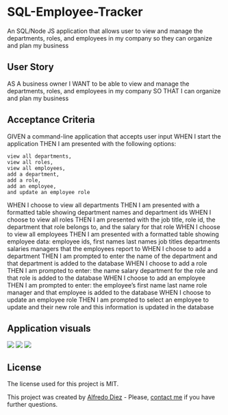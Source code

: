 # SQL-Employee-Tracker

An SQL/Node JS application that allows user to view and manage the departments, roles, and employees in my company so they can organize and plan my business

## User Story

AS A business owner
I WANT to be able to view and manage the departments, roles, and employees in my company
SO THAT I can organize and plan my business

## Acceptance Criteria

GIVEN a command-line application that accepts user input
WHEN I start the application
THEN I am presented with the following options: 
 
    view all departments, 
    view all roles, 
    view all employees, 
    add a department, 
    add a role, 
    add an employee, 
    and update an employee role

WHEN I choose to view all departments
    THEN I am presented with a formatted table showing department names and department ids
WHEN I choose to view all roles
    THEN I am presented with the job title, role id, the department that role belongs to, and the salary for that role
WHEN I choose to view all employees
    THEN I am presented with a formatted table showing employee data:
        employee ids, 
        first names
        last names
        job titles
        departments
        salaries
        managers that the employees report to
WHEN I choose to add a department
    THEN I am prompted to enter the name of the department and that department is added to the database
WHEN I choose to add a role
    THEN I am prompted to enter:
        the name
        salary
        department for the role and that role is added to the database
WHEN I choose to add an employee
    THEN I am prompted to enter: 
        the employee’s first name
        last name
        role
        manager
    and that employee is added to the database
WHEN I choose to update an employee role
    THEN I am prompted to select an employee to update and their new role and this information is updated in the database


## Application visuals

<img src="https://user-images.githubusercontent.com/36056407/152698376-66a806f9-6625-4c74-a26b-17d5c5b01d74.png">

<img src="https://user-images.githubusercontent.com/36056407/152698377-9657cd97-d14e-4e4e-8fb3-f890df14edc5.png"> 

<img src="https://user-images.githubusercontent.com/36056407/152698378-1af17974-693c-4674-8b5b-19af5e8bed03.png"> 


## License

The license used for this project is MIT.

This project was created by [Alfredo Diez](https://alfredo-diez.com)  - Please, [contact me](mailto:diez_alfredo@hotmail.com) if you have further questions. 

